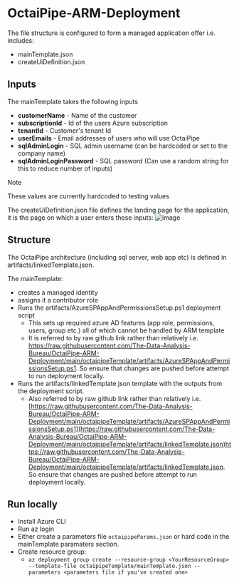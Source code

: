 # OctaiPipe-ARM-Deployment

The file structure is configured to form a managed application offer i.e. includes:
- mainTemplate.json
- createUiDefinition.json

## Inputs
The mainTemplate takes the following inputs

- **customerName** - Name of the customer
- **subscriptionId** - Id of the users Azure subscription
- **tenantId** - Customer's tenant Id
- **userEmails** - Email addresses of users who will use OctaiPipe
- **sqlAdminLogin** - SQL admin username (can be hardcoded or set to the company name)
- **sqlAdminLoginPassword** - SQL password (Can use a random string for this to reduce number of inputs)

> [!NOTE]
> These values are currently hardcoded to testing values

The createUiDefinition.json file defines the landing page for the application, it is the page on which a user enters these inputs:
![image](https://github.com/OctaiPipe/OctaiPipe-ARM-Deployment/assets/110408564/6b040c70-f04a-42c5-ad54-66059e50b1f9)

## Structure
The OctaiPipe architecture (including sql server, web app etc) is defined in artifacts/linkedTemplate.json.

The mainTemplate:
- creates a managed identity
- assigns it a contributor role
- Runs the artifacts/AzureSPAppAndPermissionsSetup.ps1 deployment script
  - This sets up required azure AD features (app role, permissions, users, group etc.) all of which cannot be handled by ARM template
  - It is referred to by raw github link rather than relatively i.e. https://raw.githubusercontent.com/The-Data-Analysis-Bureau/OctaiPipe-ARM-Deployment/main/octaipipeTemplate/artifacts/AzureSPAppAndPermissionsSetup.ps1. So ensure that changes are pushed before attempt to run deployment locally.
- Runs the artifacts/linkedTemplate.json template with the outputs from the deployment script.
  - Also referred to by raw github link rather than relatively i.e. [https://raw.githubusercontent.com/The-Data-Analysis-Bureau/OctaiPipe-ARM-Deployment/main/octaipipeTemplate/artifacts/AzureSPAppAndPermissionsSetup.ps1](https://raw.githubusercontent.com/The-Data-Analysis-Bureau/OctaiPipe-ARM-Deployment/main/octaipipeTemplate/artifacts/linkedTemplate.json)https://raw.githubusercontent.com/The-Data-Analysis-Bureau/OctaiPipe-ARM-Deployment/main/octaipipeTemplate/artifacts/linkedTemplate.json. So ensure that changes are pushed before attempt to run deployment locally. 

## Run locally
- Install Azure CLI
- Run az login
- Either create a parameters file `octaipipeParams.json` or hard code in the mainTemplate paramaters section.
- Create resource group:
  - `az deployment group create --resource-group <YourResourceGroup> --template-file octaipipeTemplate/mainTemplate.json --parameters <parameters file if you've created one>`
